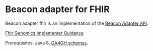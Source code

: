 # Beacon adapter for FHIR

Beacon adapter fhir is an implementation of the [Beacon Adapter API](https://github.com/mcupak/beacon-adapter-api).

[Fhir Genomics Implementer Guidance](https://www.hl7.org/fhir/2017Jan/genomics.html)

Prerequisites: Java 8, [GA4GH schemas](https://github.com/ga4gh/schemas/releases/tag/v0.6.0a8).
